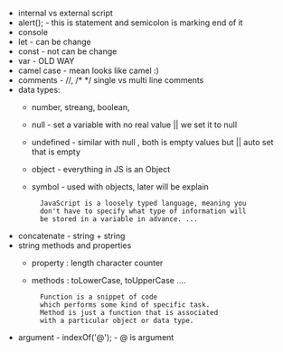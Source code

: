 * internal vs external script
* alert();  - this is statement and semicolon 
            is marking
            end of it
* console
* let - can be change
* const - not can be change
* var - OLD WAY
* camel case - mean looks like camel :)  
* comments - //, /* */ single vs multi line comments
* data types: 
    * number, streang, boolean,
    * null - set a variable with no real  value || we set it to null
    * undefined - similar with null , both is empty values but 
                 || auto set that is empty
    * object - everything in JS is an Object 
    * symbol - used with objects, later will be explain

            JavaScript is a loosely typed language, meaning you 
            don't have to specify what type of information will 
            be stored in a variable in advance. ... 

* concatenate - string + string
* string methods and properties 
    * property : length character counter 
    * methods : toLowerCase, toUpperCase ....
    
            Function is a snippet of code 
            which performs some kind of specific task.
            Method is just a function that is associated
            with a particular object or data type.

* argument - indexOf('@'); - @ is argument 
 






